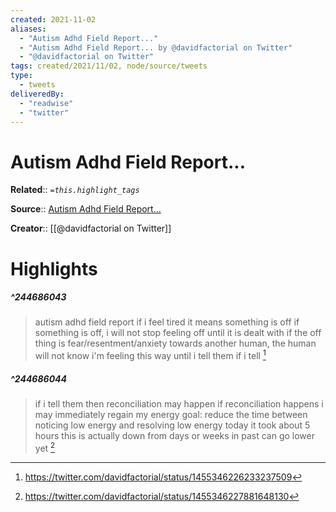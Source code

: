 ```yaml
---
created: 2021-11-02
aliases:
  - "Autism Adhd Field Report..."
  - "Autism Adhd Field Report... by @davidfactorial on Twitter"
  - "@davidfactorial on Twitter"
tags: created/2021/11/02, node/source/tweets
type: 
  - tweets
deliveredBy: 
  - "readwise"
  - "twitter"
---
```

# Autism Adhd Field Report...

**Related**:: 
*`=this.highlight_tags`*

**Source**:: [Autism Adhd Field Report...](https://twitter.com/davidfactorial/status/1455346226233237509)

**Creator**:: [[@davidfactorial on Twitter]]

# Highlights
##### ^244686043
  
> autism adhd field report
> if i feel tired it means something is off
> if something is off, i will not stop feeling off until it is dealt with
> if the off thing is fear/resentment/anxiety towards another human, the human will not know i'm feeling this way until i tell them
> if i tell 
  [^244686043]

[^244686043]: https://twitter.com/davidfactorial/status/1455346226233237509

##### ^244686044
  
> if i tell them then reconciliation may happen
> if reconciliation happens i may immediately regain my energy
> goal: reduce the time between noticing low energy and resolving low energy
> today it took about 5 hours
> this is actually down from days or weeks in past
> can go lower yet 
  [^244686044]

[^244686044]: https://twitter.com/davidfactorial/status/1455346227881648130

